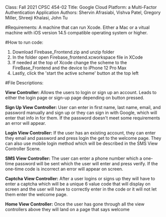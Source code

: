 Class: Fall 2021 CPSC 454-02
Title: Google Cloud Platform: a Multi-Factor Authentication Application
Authors: Shervin Afrasiabi, Vishva Patel, Gregory Miller, Shreeji Khalasi, John Tu

#Requirements:
A machine that can run Xcode. Either a Mac or a vitual machine with iOS version 14.5 compatible operating system or higher.

#How to run code:

1) Download Firebase_Frontend.zip and unzip folder
2) In the folder open Firebase_frontend.xcworkspace file in XCode
3) If needed at the top of Xcode change the scheme to the FireBase_Frontend and the device to iPhone 12 Pro Max
4) Lastly, click the 'start the active scheme' button at the top left 


#File Descriptions:

**View Controller:** Allows the users to login or sign up an account. Leads to either the login page or sign-up page depending on button pressed.

**Sign Up View Controller:** User can enter in first name, last name, email, and password manually and sign up or they can sign in with Google, which will enter that info in for them. If the password doesn't meet some requirements an error will appear.

**Login View Controller:** If the user has an existing account, they can enter they email and password and press login the get to the welcome page. They can also use mobile login method which will be described in the SMS View Controller Scene.

**SMS View Controller:** The user can enter a phone number which a one-time password will be sent which the user will enter and press verify. If the one-time code is incorrect an error will appear on screen.

**Captcha View Controller:** After a user logins or signs up they will have to enter a captcha which will be a unique 6 value code that will display on screen and the user will have to correctly enter in the code or it will not let them enter the welcome page. 

**Home View Controller:** Once the user has gone through all the view controllers above they will land on a page that says welcome